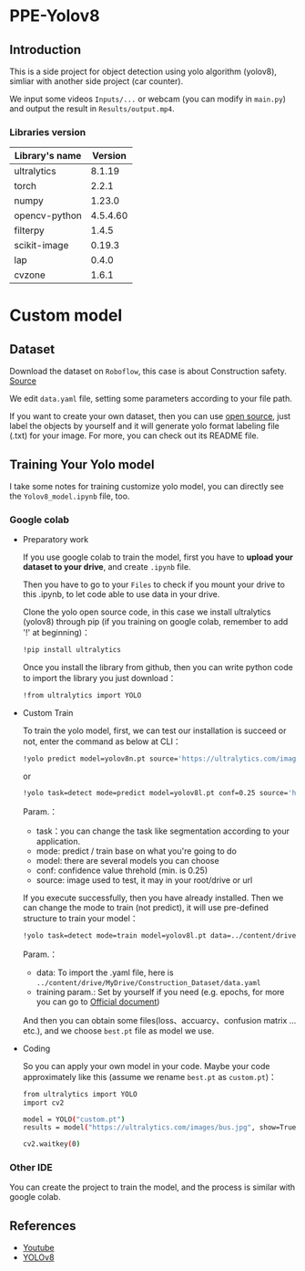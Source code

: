 ﻿# PPE-Yolov8

## Introduction
This is a side project for object detection using yolo algorithm (yolov8), simliar with another side project (car counter).

We input some videos `Inputs/...` or webcam (you can modify in `main.py`) and output the result in `Results/output.mp4`.

### Libraries version
| Library's name | Version       |
| -------------- | ------------- |
| ultralytics    | 8.1.19        |
| torch          | 2.2.1         |
| numpy          | 1.23.0        |
| opencv-python  | 4.5.4.60      |
| filterpy       | 1.4.5         |
| scikit-image   | 0.19.3        |
| lap            | 0.4.0         |
| cvzone         | 1.6.1         |

# Custom model

## Dataset
Download the dataset on `Roboflow`, this case is about Construction safety.  [Source](https://universe.roboflow.com/roboflow-universe-projects/construction-site-safety/dataset/28/download/yolov8)

We edit `data.yaml` file, setting some parameters according to your file path.

If you want to create your own dataset, then you can use [open source](https://github.com/HumanSignal/labelImg), just label the objects by yourself and it will generate yolo format labeling file (.txt) for your image. For more, you can check out its README file.

## Training Your Yolo model

I take some notes for training customize yolo model, you can directly see the `Yolov8_model.ipynb` file, too.

### Google colab

* Preparatory work

    If you use google colab to train the model, first you have to **upload your dataset to your drive**, and create `.ipynb` file.
    
    Then you have to go to your `Files` to check if you mount your drive to this .ipynb, to let code able to use data in your drive.
    
    Clone the yolo open source code, in this case we install ultralytics (yolov8) through pip (if you training on google colab, remember to add '!' at beginning)：
    
    ``` bash
    !pip install ultralytics
    
    ```
    
    Once you install the library from github, then you can write python code to import the library you just download：
    
    ``` bash
    !from ultralytics import YOLO
    
    ```

* Custom Train

    To train the yolo model, first, we can test our installation is succeed or not, enter the command as below at CLI：
    
    ``` bash
    !yolo predict model=yolov8n.pt source='https://ultralytics.com/images/bus.jpg'
    
    ```
    
    or
    
    ``` bash
    !yolo task=detect mode=predict model=yolov8l.pt conf=0.25 source='https://ultralytics.com/images/bus.jpg'
    
    ```

    Param.：
    - task：you can change the task like segmentation according to your application.
    - mode: predict / train base on what you're going to do
    - model: there are several models you can choose
    - conf: confidence value threhold (min. is 0.25)
    - source: image used to test, it may in your root/drive or url
    
    If you execute successfully, then you have already installed. Then we can change the mode to train (not predict), it will use pre-defined structure to train your model：
    
    ``` bash
    !yolo task=detect mode=train model=yolov8l.pt data=../content/drive/MyDrive/Construction_Dataset/data.yaml epochs=50 imgsz=640
    ```
    
    Param.：
    - data: To import the .yaml file, here is `../content/drive/MyDrive/Construction_Dataset/data.yaml`
    - training param.: Set by yourself if you need (e.g. epochs, for more you can go to [Official document](https://docs.ultralytics.com/modes/train/#resuming-interrupted-trainings))
    
    And then you can obtain some files(loss、accuarcy、confusion matrix ... etc.), and we choose `best.pt` file as model we use.

* Coding

    So you can apply your own model in your code. Maybe your code approximately like this (assume we rename `best.pt` as `custom.pt`)：
    
    ``` bash
    from ultralytics import YOLO
    import cv2
    
    model = YOLO("custom.pt")
    results = model("https://ultralytics.com/images/bus.jpg", show=True)
    
    cv2.waitkey(0)
    
    ```

### Other IDE
You can create the project to train the model, and the process is similar with google colab.


## References
- [Youtube](https://www.youtube.com/watch?v=WgPbbWmnXJ8)
- [YOLOv8](https://github.com/ultralytics/ultralytics)
